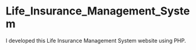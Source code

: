 # Life_Insurance_Management_System
I developed this Life Insurance Management System website using PHP.
